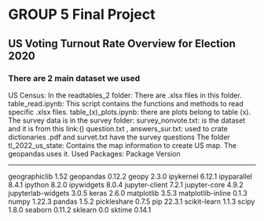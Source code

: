 # GROUP 5 Final Project 
## US Voting Turnout Rate Overview for Election 2020
### There are 2 main dataset we used
US Census: In the readtables_2 folder:
    There are .xlsx files in this folder. 
    table_read.ipynb: This script contains the functions and methods to read specific .xlsx files.
    table_(x)_plots.ipynb: there are plots belong to table (x). 
The survey data is in the survey folder:
    survey_nonvote.txt: is the dataset and it is from this link:() 
    question.txt , answers_sur.txt: used to crate dictionaries
    .pdf and survet.txt have the survey questions
The folder tl_2022_us_state:
    Contains the map information to create US map. The geopandas uses it. 
Used Packages: 
Package                       Version     
----------------------------- ----------- 
geographiclib                 1.52
geopandas                     0.12.2
geopy                         2.3.0
ipykernel                     6.12.1
ipyparallel                   8.4.1
ipython                       8.2.0
ipywidgets                    8.0.4
jupyter-client                7.2.1
jupyter-core                  4.9.2
jupyterlab-widgets            3.0.5
keras                         2.6.0
matplotlib                    3.5.3
matplotlib-inline             0.1.3
numpy                         1.22.3
pandas                        1.5.2
pickleshare                   0.7.5
pip                           22.3.1
scikit-learn                  1.1.3
scipy                         1.8.0
seaborn                       0.11.2
sklearn                       0.0
sktime                        0.14.1

